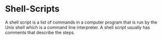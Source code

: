 # Shell-Scripts
A shell script is a list of commands in a computer program that is run by the Unix shell which is a command line interpreter. A shell script usually has comments that describe the steps.
